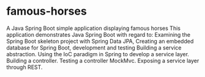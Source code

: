 # famous-horses
A Java Spring Boot simple application displaying famous horses
This application demonstrates Java Spring Boot with regard to:
Examining the Spring Boot skeleton project with Spring Data JPA,
Creating an embedded database for Spring Boot, development and testing
Building a service abstraction.
Using the IoC paradigm in Spring to develop a service layer.
Building a controller.
Testing a controller MockMvc.
Exposing a service layer through REST.

